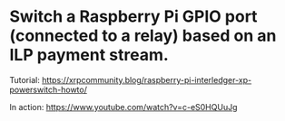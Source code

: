 # Switch a Raspberry Pi GPIO port (connected to a relay) based on an ILP payment stream.

Tutorial: https://xrpcommunity.blog/raspberry-pi-interledger-xp-powerswitch-howto/

In action: https://www.youtube.com/watch?v=c-eS0HQUuJg
